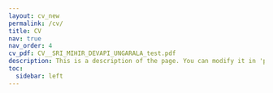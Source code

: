 ```yaml
---
layout: cv_new
permalink: /cv/
title: CV
nav: true
nav_order: 4
cv_pdf: CV__SRI_MIHIR_DEVAPI_UNGARALA_test.pdf
description: This is a description of the page. You can modify it in 'pages/_cv.md'. You can also change or remove the top pdf download button.
toc:
  sidebar: left
---
```


